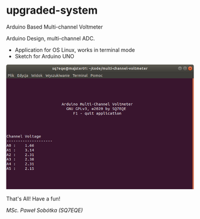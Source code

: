 # upgraded-system
Arduino Based Multi-channel Voltmeter

Arduino Design, multi-channel ADC.

- Application for OS Linux, works in terminal mode
- Sketch for Arduino UNO

![screen1](https://github.com/majsterklepka/upgraded-system/raw/master/assets/img/screen1.png "screen.png")

That's All! Have a fun!

_MSc. Paweł Sobótka (SQ7EQE)_
